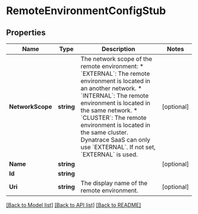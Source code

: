 # RemoteEnvironmentConfigStub

## Properties

Name | Type | Description | Notes
------------ | ------------- | ------------- | -------------
**NetworkScope** | **string** | The network scope of the remote environment: * &#x60;EXTERNAL&#x60;: The remote environment is located in an another network.  * &#x60;INTERNAL&#x60;: The remote environment is located in the same network.  * &#x60;CLUSTER&#x60;: The remote environment is located in the same cluster.   Dynatrace SaaS can only use &#x60;EXTERNAL&#x60;.  If not set, &#x60;EXTERNAL&#x60; is used. | [optional] 
**Name** | **string** |  | [optional] 
**Id** | **string** |  | 
**Uri** | **string** | The display name of the remote environment. | [optional] 

[[Back to Model list]](../README.md#documentation-for-models) [[Back to API list]](../README.md#documentation-for-api-endpoints) [[Back to README]](../README.md)


